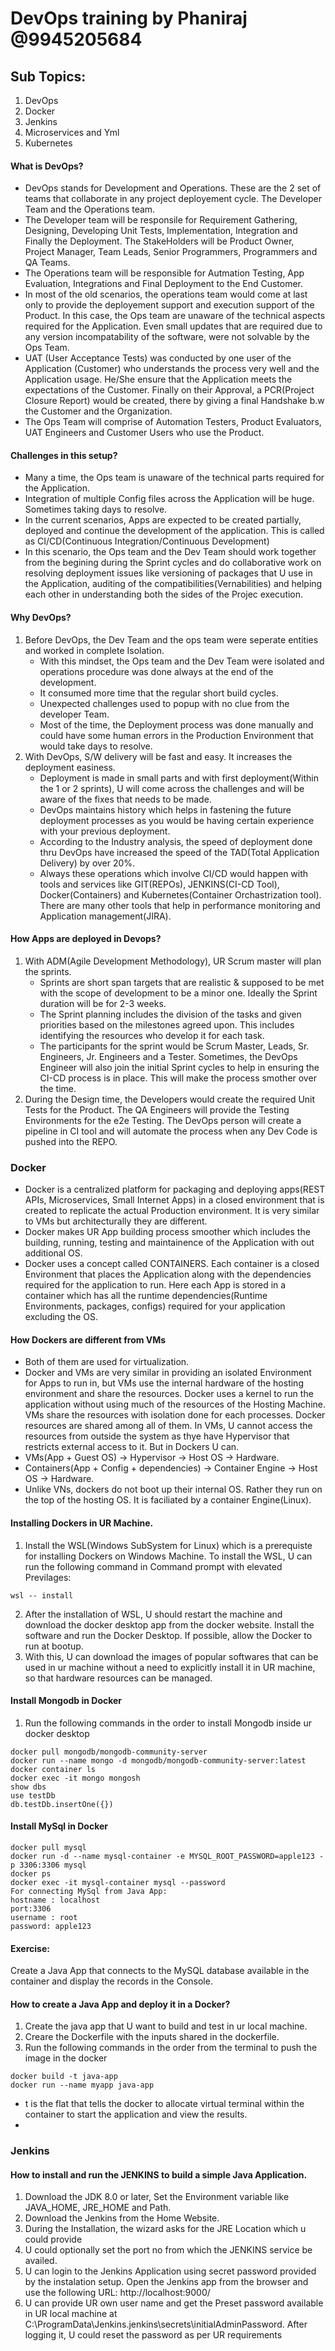 # DevOps training by Phaniraj @9945205684
## Sub Topics:
1. DevOps
2. Docker
3. Jenkins
4. Microservices and Yml
5. Kubernetes

#### What is DevOps?
- DevOps stands for Development and Operations. These are the 2 set of teams that collaborate in any project deployement cycle. The Developer Team and the Operations team. 
- The Developer team will be responsile for Requirement Gathering, Designing, Developing Unit Tests, Implementation, Integration and Finally the Deployment. The StakeHolders will be Product Owner, Project Manager, Team Leads, Senior Programmers, Programmers and QA Teams. 
- The Operations team will be responsible for Autmation Testing, App Evaluation, Integrations and Final Deployment to the End Customer. 
- In most of the old scenarios, the operations team would come at last only to provide the deployement support and execution support of the Product. In this case, the Ops team are unaware of the technical aspects required for the Application. Even small updates that are required due to any version incompatability of the software, were not solvable by the Ops Team.
- UAT (User Acceptance Tests) was conducted by one user of the Application (Customer) who understands the process very well and the Application usage. He/She ensure that the Application meets the expectations of the Customer. Finally on their Approval, a PCR(Project Closure Report) would be created, there by giving a final Handshake b.w the Customer and the Organization. 
- The Ops Team will comprise of Automation Testers, Product Evaluators, UAT Engineers and Customer Users who use the Product. 

#### Challenges in this setup?
- Many a time, the Ops team is unaware of the technical parts required for the Application. 
- Integration of multiple Config files across the Application will be huge. Sometimes taking days to resolve. 
- In the current scenarios, Apps are expected to be created partially, deployed and continue the development of the application. This is called as CI/CD(Continuous Integration/Continuous Development)
- In this scenario, the Ops team and the Dev Team should work together from the begining during the Sprint cycles and do collaborative work on resolving deployment issues like versioning of packages that U use in the Application, auditing of the compatibilities(Vernabilities) and helping each other in understanding both the sides of the Projec execution. 

#### Why DevOps?
1. Before DevOps, the Dev Team and the ops team were seperate entities and worked in complete Isolation. 
    -   With this mindset, the Ops team and the Dev Team were isolated and operations procedure was done always at the end of the development. 
    - It consumed more time that the regular short build cycles.
    - Unexpected challenges used to popup with no clue from the developer Team. 
    - Most of the time, the Deployment process was done manually and could have some human errors in the Production Environment that would take days to resolve. 
2. With DevOps, S/W delivery will be fast and easy. It increases the deployment easiness. 
    - Deployment is made in small parts and with first deployment(Within the 1 or 2 sprints), U will come across the challenges and will be aware of the fixes that needs to be made.  
    - DevOps maintains history which helps in fastening the future deployment processes as you would be having certain experience with your previous deployment.
    - According to the Industry analysis, the speed of deployment done thru DevOps have increased the speed of the TAD(Total Application Delivery) by over 20%.
    - Always these operations which involve CI/CD would happen with tools and services like GIT(REPOs), JENKINS(CI-CD Tool), Docker(Containers) and Kubernetes(Container Orchastrization tool). There are many other tools that help in performance monitoring and Application management(JIRA). 

#### How Apps are deployed in Devops?
1. With ADM(Agile Development Methodology), UR Scrum master will plan the sprints. 
    - Sprints are short span targets that are realistic & supposed to be met with the scope of development to be a minor one. Ideally the Sprint duration will be for 2-3 weeks.
    - The Sprint planning includes the division of the tasks and given priorities based on the milestones agreed upon. This includes identifying the resources who develop it for each task.
    - The participants for the sprint would be Scrum Master, Leads, Sr. Engineers, Jr. Engineers and a Tester. Sometimes, the DevOps Engineer will also join the initial Sprint cycles to help in ensuring the CI-CD process is in place. This will make the process smother over the time.
2.  During the Design time, the Developers would create the required Unit Tests for the Product. The QA Engineers will provide the Testing Environments for the e2e Testing. The DevOps person will create a pipeline in CI tool and will automate the process when any Dev Code is pushed into the REPO.
         
### Docker
- Docker is a centralized platform for packaging and deploying apps(REST APIs, Microservices, Small Internet Apps) in a closed environment that is created to replicate the actual Production environment. It is very similar to VMs but architecturally they are different. 
- Docker makes UR App building process smoother which includes the building, running, testing and maintainence of the Application with out additional OS. 
- Docker uses a concept called CONTAINERS. Each container is a closed Environment that places the Application along with the dependencies required for the application to run. Here each App is stored in a container which has all the runtime dependencies(Runtime Environments, packages, configs) required for your application excluding the OS. 

#### How Dockers are different from VMs
- Both of them are used for virtualization. 
- Docker and VMs are very similar in providing an isolated Environment for Apps to run in, but VMs use the internal hardware of the hosting environment and share the resources. Docker uses a kernel to run the application without using much of the resources of the Hosting Machine. VMs share the resources with isolation done for each processes. Docker resources are shared among all of them. In VMs, U cannot access the resources from outside the system as thye have Hypervisor that restricts external access to it. But in Dockers U can. 
- VMs(App + Guest OS) -> Hypervisor -> Host OS -> Hardware. 
- Containers(App + Config + dependencies) -> Container Engine -> Host OS -> Hardware. 
- Unlike VNs, dockers do not boot up their internal OS. Rather they run on the top of the hosting OS. It is faciliated by a container Engine(Linux). 

#### Installing Dockers in UR Machine. 
1. Install the WSL(Windows SubSystem for Linux) which is a prerequiste for installing Dockers on Windows Machine. To install the WSL, U can run the following command in Command prompt with elevated Previlages:
```
wsl -- install
```
2. After the installation of WSL, U should restart the machine and download the docker desktop app from the docker website. Install the software and run the Docker Desktop. If possible, allow the Docker to run at bootup. 
3. With this, U can download the images of popular softwares that can be used in ur machine without a need to explicitly install it in UR machine, so that hardware resources can be managed. 

#### Install Mongodb in Docker
1. Run the following commands in the order to install Mongodb inside ur docker desktop
```
docker pull mongodb/mongodb-community-server
docker run --name mongo -d mongodb/mongodb-community-server:latest
docker container ls
docker exec -it mongo mongosh
show dbs
use testDb
db.testDb.insertOne({}) 
```

#### Install MySql in Docker
```
docker pull mysql
docker run -d --name mysql-container -e MYSQL_ROOT_PASSWORD=apple123 -p 3306:3306 mysql
docker ps
docker exec -it mysql-container mysql --password
For connecting MySql from Java App:
hostname : localhost
port:3306
username : root
password: apple123
```

#### Exercise:
Create a Java App that connects to the MySQL database available in the container and display the records in the Console. 

#### How to create a Java App and deploy it in a Docker?
1. Create the java app that U want to build and test in ur local machine.
2. Creare the Dockerfile with the inputs shared in the dockerfile.
3. Run the following commands in the order from the terminal to push the image in the docker 
```
docker build -t java-app
docker run --name myapp java-app
```
- t is the flat that tells the docker to allocate virtual terminal within the container to start the application and view the results.
- 

### Jenkins
#### How to install and run the JENKINS to build a simple Java Application.
1. Download the JDK 8.0 or later, Set the Environment variable like JAVA_HOME, JRE_HOME and Path.
2. Download the Jenkins from the Home Website.
3. During the Installation, the wizard asks for the JRE Location which u could provide
4. U could optionally set the port no from which the JENKINS service be availed.
5. U can login to the Jenkins Application using secret password provided by the instalation setup. Open the Jenkins app from the browser and use the following URL: http://localhost:9000/
6. U can provide UR own user name and get the Preset password available in UR local machine at C:\ProgramData\Jenkins.jenkins\secrets\initialAdminPassword. After logging it, U could reset the password as per UR requirements
